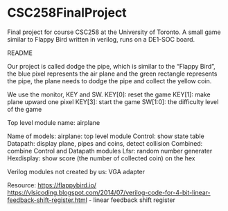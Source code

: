 # CSC258FinalProject
Final project for course CSC258 at the University of Toronto. A small game similar to Flappy Bird written in verilog, runs on a DE1-SOC board.

README

Our project is called dodge the pipe, which is similar to the “Flappy Bird”, the blue pixel represents the air plane and the green rectangle represents the pipe, the plane needs to dodge the pipe and collect the yellow coin.

We use the monitor, KEY and SW.
 KEY[0]: reset the game
 KEY[1]: make plane upward one pixel
 KEY[3]: start the game
 SW[1:0]: the difficulty level of the game

Top level module name:  airplane

Name of models:
	airplane: top level module
	Control: show state table
	Datapath: display plane, pipes and coins, detect collision
	Combined: combine Control and Datapath modules
	Lfsr: random number generater
	Hexdisplay: show score (the number of collected coin) on the hex

Verilog modules not created by us:
	VGA adapter

Resource: https://flappybird.io/ 
	https://vlsicoding.blogspot.com/2014/07/verilog-code-for-4-bit-linear-feedback-shift-register.html - linear feedback shift register
